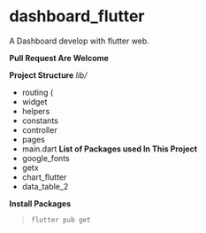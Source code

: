 # dashboard_flutter
A Dashboard develop with flutter web.

**Pull Request Are Welcome**

**Project Structure**
*lib/*

 - routing (
 - widget
 - helpers
 - constants
 - controller
 - pages
 - main.dart
**List of Packages used In This Project**
 - google_fonts
 - getx
 - chart_flutter
 - data_table_2

**Install Packages**

> `flutter pub get`
